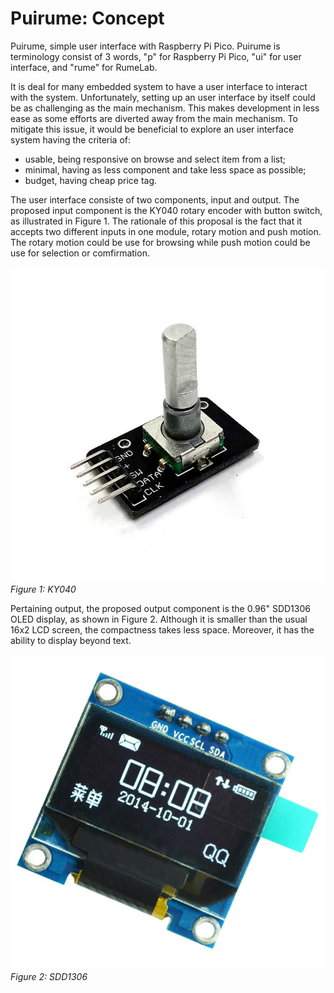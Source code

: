 # Puirume: Concept

Puirume, simple user interface with Raspberry Pi Pico.
Puirume is terminology consist of 3 words, "p" for Raspberry Pi Pico, "ui" for user interface, and "rume" for RumeLab.

It is deal for many embedded system to have a user interface to interact with the system.
Unfortunately, setting up an user interface by itself could be as challenging as the main mechanism.
This makes development in less ease as some efforts are diverted away from the main mechanism.
To mitigate this issue, it would be beneficial to explore an user interface system having the criteria of:

- usable, being responsive on browse and select item from a list;
- minimal, having as less component and take less space as possible;
- budget, having cheap price tag.

The user interface consiste of two components, input and output.
The proposed input component is the KY040 rotary encoder with button switch, as illustrated in Figure 1.
The rationale of this proposal is the fact that it accepts two different inputs in one module, rotary motion and push motion.
The rotary motion could be use for browsing while push motion could be use for selection or comfirmation.

![KY040](./KY040.jpeg) \
_Figure 1: KY040_

Pertaining output, the proposed output component is the 0.96" SDD1306 OLED display, as shown in Figure 2.
Although it is smaller than the usual 16x2 LCD screen, the compactness takes less space.
Moreover, it has the ability to display beyond text.

![SDD1306](./SDD1306.jpeg) \
_Figure 2: SDD1306_
